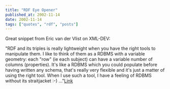 ```yaml
---
title: "RDF Eye Opener"
published_at: 2002-11-14
date: 2002-11-14
tags: ["quotes", "rdf", "posts"]
---
```

Great snippet from Eric van der Vlist on XML-DEV:  

"RDF and its triples is really lightweight when you have the right tools to manipulate them. I like to think of them as a RDBMS with a variable geometry: each "row" (ie each subject) can have a variable number of columns (properties). It's like a RDBMS which you could populate before having written any schema, that's really very flexible and it's just a matter of using the right tool. When I use such a tool, I have a feeling of RDBMS without its straitjacket :-) ..."[Link](http://lists.xml.org/archives/xml-dev/200211/msg00173.html)